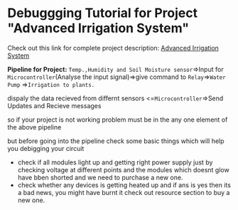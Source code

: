 # Debuggging Tutorial for Project "Advanced Irrigation System"
Check out this link for complete project description:
[ Advanced Irrigation System ](https://github.com/kapilgarg7568/Electronics-Club-Mini-Task-2/blob/master/Advanced%20Irrigation%20System.md)
 
**Pipeline for Project:**
`Temp.,Humidity and Soil Moisture sensor`=>Input for `Microcontroller`(Analyse the input signal)=>give command to `Relay`=>`Water Pump` 
=>`Irrigation to plants.`

dispaly the data recieved from differnt sensors <=`Microcontroller`=>Send Updates and Recieve messages

so if your project is not working problem must be in the any one element of the above pipeline

but before going into the pipeline check some basic things which will help you debigging your circuit
- check if all modules light up and getting right power supply just by checking voltage at different points and the modules which doesnt glow have bben shorted and we need to purchase a new one.
- check whether any devices is getting heated up and if ans is yes then its a bad news, you might have burnt it check out resource section to buy a new one.
